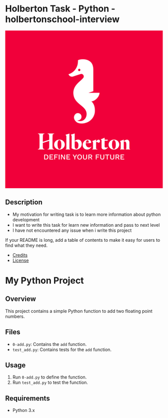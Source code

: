
# Holberton Task - Python - holbertonschool-interview

![copy-repo-link](./images/holberton_logo.jpg)
           

## Description

- My motivation for writing task is to learn more information about python development
- I want to write this task for learn new information and pass to next  level 
- I have not encountered  any issue when i write this project



If your README is long, add a table of contents to make it easy for users to find what they need.

- [Credits](#credits)
- [License](#license)


# My Python Project

## Overview
This project contains a simple Python function to add two floating point numbers.

## Files
- `0-add.py`: Contains the `add` function.
- `test_add.py`: Contains tests for the `add` function.

## Usage
1. Run `0-add.py` to define the function.
2. Run `test_add.py` to test the function.

## Requirements
- Python 3.x
